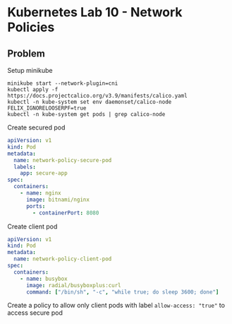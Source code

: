 # Kubernetes Lab 10 - Network Policies

## Problem

Setup minikube

```
minikube start --network-plugin=cni
kubectl apply -f https://docs.projectcalico.org/v3.9/manifests/calico.yaml
kubectl -n kube-system set env daemonset/calico-node FELIX_IGNORELOOSERPF=true
kubectl -n kube-system get pods | grep calico-node
```

Create secured pod

```yaml
apiVersion: v1
kind: Pod
metadata:
  name: network-policy-secure-pod
  labels:
    app: secure-app
spec:
  containers:
    - name: nginx
      image: bitnami/nginx
      ports:
        - containerPort: 8080
```

Create client pod

```yaml
apiVersion: v1
kind: Pod
metadata:
  name: network-policy-client-pod
spec:
  containers:
    - name: busybox
      image: radial/busyboxplus:curl
      command: ["/bin/sh", "-c", "while true; do sleep 3600; done"]
```

Create a policy to allow only client pods with label `allow-access: "true"` to access secure pod
